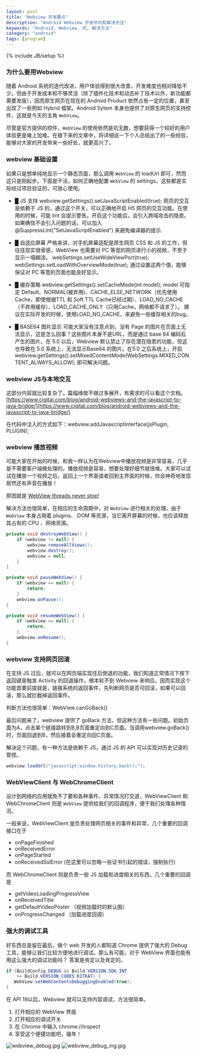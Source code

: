 ```yaml
---
layout: post
title: "Webview 开发要点"
description: "Android Webview 开发中坑和解决方法"
keywords: "Android, Webview, 坑, 解决方法"
category: "android"
tags: [program]
---
```

{% include JB/setup %}

### 为什么要用Webview

随着 Android 系统的迭代改进，用户体验得到很大改善，开发难度也相对降低不少。但由于开发成本和不够灵活（除了插件化技术和动态补丁技术以外，新功能都需要发版），因而原生网页在现在的 Android Product 依然占有一定的位置，甚至出现了一些例如 Hybrid 框架。Android Sytem 本身也提供了对原生网页的支持控件，这就是今天的主角 `WebView`。

尽管是官方提供的控件，`WebView` 的使用依然是坑无数，想要获得一个较好的用户体验更是难上加难。在接下来的文章中，将详细说一下个人总结出了的一些经验，能够对大家的开发带来一些好处，就更高兴了。

<!--break-->

### webview 基础设置

如果只是想单纯地显示一个静态页面，那么调用 `WebView` 的 loadUrl 即可，然而这只是刚起步。下面是干活，如何正确地配置 `WebView` 的 settings，这些都是实际经过项目验证的，可放心使用。

* █  JS 支持
webview.getSettings().setJavaScriptEnabled(true); 网页的交互是依赖于 JS 的，通过这个开关，可以正确地开启 H5 网页的交互功能。在使用的时候，可能 lint 会提示警告。开启这个功能后，会引入跨域攻击的隐患。如果确信不会引入问题的话，可以加入 @SuppressLint("SetJavaScriptEnabled") 来避免编译器的提示.

* █  自适应屏幕
严格来讲，对手机屏幕适配是原生网页 CSS 和 JS 的工作，但往往现实很骨感，WebView 也需要对 PC 等宽的网页进行小的视频，不至于显示一塌糊涂。
webSettings.setUseWideViewPort(true); 
webSettings.setLoadWithOverviewMode(true);
通过设置这两个值，能够保证对 PC 等宽的页面也能良好显示。

* █  缓存策略
webview.getSettings().setCacheMode(int model);
model 可指定 Default、NORMAL(被弃用)、CACHE_ELSE_NETWORK（优先使用Cache，即使根据TTL 和 Soft TTL Cache已经过期）、LOAD_NO_CACHE（不弃用缓存）、LOAD_CACHE_ONLY（只用Cache，网络都不请求了）。
建议在实际开发的时候，使用LOAD_NO_CACHE，来避免一些缓存相关的bug。

* █  BASE64 图片显示
可能大家没有注意点到，没有 Page 的图片在页面上无法显示，这是怎么回事？这些图片本身不是URL，而是通过 base 64 编码后产生的图片。在 5.0 以后，Webview 默认禁止了存在潜在隐患的功能，但这也导致在 5.0 系统上，无法显示Base64 的图片。在5.0 之后系统上，开启 webview.getSettings().setMixedContentMode(WebSettings.MIXED_CONTENT_ALWAYS_ALLOW); 即可解决问题。

### webview JS与本地交互

这部分内容就比较复杂了，篇幅缘故不做过多展开，有需求的可以看这个文档。[https://www.cigital.com/blog/android-webviews-and-the-javascript-to-java-bridge/](https://www.cigital.com/blog/android-webviews-and-the-javascript-to-java-bridge/)

在代码中注入的方式如下：webview.addJavascriptInterface(jsPlugin, PLUGIN);

### webview 播放视频

可能大家在开始的时候，和我一样认为在Webview中播放视频是非常容易，几乎是不需要客户端做处理的。播放视频是容易，想要处理好细节就很难。大家可以试试在播放一个视频之后，返回上一个界面或者回到主界面的时候，你会神奇地发现居然还有声音在播放！

原因就是 [WebView threads never stop!](http://stackoverflow.com/questions/2040963/webview-threads-never-stop-webviewcorethread-cookiesyncmanager-http0-3)

解决方法也很简单，在相应的生命周期中，对 `WebView` 进行相关的处理。由于	`WebView` 本身占用着 plugins、 DOM 等资源，当它离开屏幕的时候，也应该释放其占有的 CPU 、网络资源。

```java
private void destroyWebView() {
	if (webview != null) {
		webview.removeAllViews();
		webview.destroy();
		webview = null;
	}
}

private void pauseWebView() {
	if (webview == null) {
		return;
	}
	webview.onPause();
}

private void resumeWebView() {
	if (webview == null) {
		return;
	}
	webview.onResume();
}
```

### webview 支持网页回滚

在支持 JS 过后，就可以在网页端实现往后倒退的功能，我们知道正常情况下按下返回键是触发 Activity 的回退操作，根本轮不到 Webview 来响应。因而实现这个功能首要前提就是，链接系统的返回事件，先判断网页是否可回滚，如果可以回滚，那么就拦截掉返回事件。

判断方法也很简单：WebView.canGoBack()

最后问题来了，webview 提供了 goBack 方法，但这种方法有一些问题。初始页面为A，点击某个链接跳转到B,B页面重定向到C页面。当调用webview.goBack()时，页面回退到B，然后接着会重定向回C页面。

解决这个问题，有一种方法是依赖于 JS，通过 JS 的 API 可以实现对历史记录的管控。

```java
webview.loadUrl("javascript:window.history.back();");
```

### WebViewClient 与 WebChromeClient

设计到网络的应用就免不了要和各种事件、异常情况打交道，WebViewClient 和 WebChromeClient 则是 `WebView` 提供给我们的回调程序，便于我们处理各种情况。

一般来说，WebViewClient 是负责处理网页相关的事件和异常，几个重要的回调接口在于

* onPageFinished
* onReceivedError
* onPageStarted
* onReceivedSslError (在这里可以忽略一些证书引起的错误，强制执行)

而 WebChromeClient 则是负责一些 JS 加载和进度相关的东西，几个重要的回调是

* getVideoLoadingProgressView
* onReceivedTitle
* getDefaultVideoPoster （视频加载时的默认图）
* onProgressChanged （加载进度回调）

### 强大的调试工具

好东西总是留在最后，做个 web 开发的人都知道 Chrome 提供了强大的 Debug 工具，能够让我们比较方便地进行调试。那么有可能，对于 WebView 界面也能有用这么强大的调试功能吗？ 答案是肯定以及肯定的。

```java
if (BuildConfig.DEBUG && Build.VERSION.SDK_INT 
	>= Build.VERSION_CODES.KITKAT) {
   WebView.setWebContentsDebuggingEnabled(true);
}
```

在 API 19以后，Webview 就可以支持内容调试，方法很简单。

1. 打开相应的 WebView 界面
2. 打开相应的调试开关
3. 在 Chrome 中输入 chrome://inspect
4. 享受这个便捷功能吧，骚年！

![webview_debug.jpg](https://ooo.0o0.ooo/2016/05/11/57331c2fb50cd.jpg)
![webview_debug_ing.jpg](https://ooo.0o0.ooo/2016/05/11/57331c30ae1fc.jpg)